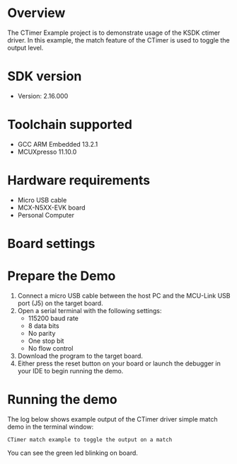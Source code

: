 Overview
========
The CTimer Example project is to demonstrate usage of the KSDK ctimer driver.
In this example, the match feature of the CTimer is used to toggle the output level.

SDK version
===========
- Version: 2.16.000

Toolchain supported
===================
- GCC ARM Embedded  13.2.1
- MCUXpresso  11.10.0

Hardware requirements
=====================
- Micro USB cable
- MCX-N5XX-EVK board
- Personal Computer

Board settings
==============

Prepare the Demo
================
1.  Connect a micro USB cable between the host PC and the MCU-Link USB port (J5) on the target board.
2.  Open a serial terminal with the following settings:
    - 115200 baud rate
    - 8 data bits
    - No parity
    - One stop bit
    - No flow control
3.  Download the program to the target board.
4.  Either press the reset button on your board or launch the debugger in your IDE to begin running the demo.

Running the demo
================
The log below shows example output of the CTimer driver simple match demo in the terminal window:
~~~~~~~~~~~~~~~~~~~~~~~~~~~~~~~~~~~
CTimer match example to toggle the output on a match
~~~~~~~~~~~~~~~~~~~~~~~~~~~~~~~~~~~

You can see the green led blinking on board.

